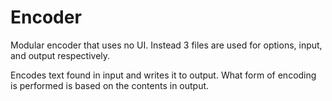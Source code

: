 # Encoder
Modular encoder that uses no UI. Instead 3 files are used for options, input, and output respectively.

Encodes text found in input and writes it to output. What form of encoding is performed is based on the contents in output.
